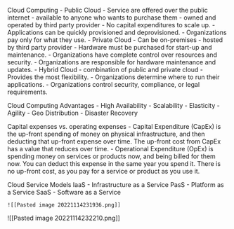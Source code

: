 Cloud Computing
	- Public Cloud
		- Service are offered over the public internet
		- available to anyone who wants to purchase them
		- owned and operated by third party provider
		- No capital expenditures to scale up.
		- Applications can be quickly provisioned and deprovisioned.
		- Organizations pay only for what they use.
	- Private Cloud
		- Can be on-premises
		- hosted by third party provider
		- Hardware must be purchased for start-up and maintenance.
		- Organizations have complete control over resources and security.
		- Organizations are responsible for hardware maintenance and updates.
	- Hybrid Cloud
		- combination of public and private cloud
		- Provides the most flexibility.
		- Organizations determine where to run their applications.
		- Organizations control security, compliance, or legal requirements.

Cloud Computing Advantages
	- High Availability
	- Scalability
	- Elasticity
	- Agility
	- Geo Distribution
	- Disaster Recovery

Capital expenses vs. operating expenses
	- Capital Expenditure (CapEx) is the up-front spending of money on physical infrastructure, and then deducting that up-front expense over time. The up-front cost from CapEx has a value that reduces over time.
	- Operational Expenditure (OpEx) is spending money on services or products now, and being billed for them now. You can deduct this expense in the same year you spend it. There is no up-front cost, as you pay for a service or product as you use it.

Cloud Service Models
	IaaS - Infrastructure as a Service
	PasS - Platform as a Service
	SaaS - Software as a Service
	
	![[Pasted image 20221114231936.png]]

![[Pasted image 20221114232210.png]]


